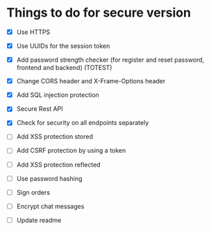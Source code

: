 # Things to do for secure version

- [X] Use HTTPS
- [X] Use UUIDs for the session token
- [X] Add password strength checker (for register and reset password, frontend and backend) (TOTEST)
- [X] Change CORS header and X-Frame-Options header
- [X] Add SQL injection protection
- [X] Secure Rest API
- [X] Check for security on all endpoints separately
- [ ] Add XSS protection stored
- [ ] Add CSRF protection by using a token
- [ ] Add XSS protection reflected
- [ ] Use password hashing
- [ ] Sign orders
- [ ] Encrypt chat messages
- [ ] Update readme

